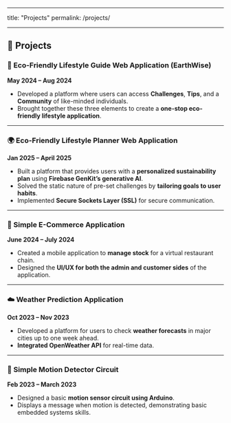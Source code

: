 
---
title: "Projects"
permalink: /projects/

---

## 💼 Projects

### 🌱 Eco-Friendly Lifestyle Guide Web Application (EarthWise)  
**May 2024 – Aug 2024**  
- Developed a platform where users can access **Challenges**, **Tips**, and a **Community** of like-minded individuals.  
- Brought together these three elements to create a **one-stop eco-friendly lifestyle application**.

---

### 🌍 Eco-Friendly Lifestyle Planner Web Application  
**Jan 2025 – April 2025**  
- Built a platform that provides users with a **personalized sustainability plan** using **Firebase GenKit’s generative AI**.  
- Solved the static nature of pre-set challenges by **tailoring goals to user habits**.  
- Implemented **Secure Sockets Layer (SSL)** for secure communication.

---

### 🛒 Simple E-Commerce Application  
**June 2024 – July 2024**  
- Created a mobile application to **manage stock** for a virtual restaurant chain.  
- Designed the **UI/UX for both the admin and customer sides** of the application.

---

### ☁️ Weather Prediction Application  
**Oct 2023 – Nov 2023**  
- Developed a platform for users to check **weather forecasts** in major cities up to one week ahead.  
- **Integrated OpenWeather API** for real-time data.

---

### 🚨 Simple Motion Detector Circuit  
**Feb 2023 – March 2023**  
- Designed a basic **motion sensor circuit using Arduino**.  
- Displays a message when motion is detected, demonstrating basic embedded systems skills.

